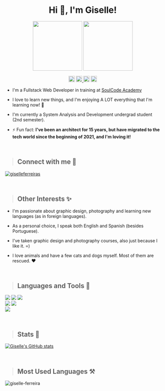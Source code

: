 
<p ><h1 align="center">Hi 👋, I'm Giselle!</h1>
<p align="center" ><img " width="160" src="https://cdn.dribbble.com/users/2789762/screenshots/8630894/media/583b209224b027954cb6e8b9901cb731.gif"/>
<img width="160" src="https://cdn.dribbble.com/users/859807/screenshots/6284055/benny_typing_1.gif"/></p>

<p align="center"> <img height="20" src="https://komarev.com/ghpvc/?username=giselle-ferreira&label=Profile%20views&color=0e75b6&style=flat" alt="giselle-ferreira" /> 
<a href="https://github.com/giselle-ferreira/giselle-ferreira/blob/main/README_ptbr.md" target="blank"><img height="20" src="https://img.shields.io/badge/-Portugu%C3%AAs-blue" /> <a href="https://github.com/giselle-ferreira/giselle-ferreira/blob/main/README_es.md" target="blank"><img height="20" src="https://img.shields.io/badge/-Espa%C3%B1ol-blue" /></a> <a href="https://github.com/giselle-ferreira/giselle-ferreira/blob/main/README.md" target="blank"><img height="20" src="https://img.shields.io/badge/-English-green" /></a>
</p>

- I'm a Fullstack Web Developer in training at [SoulCode Academy](https://soulcodeacademy.org/)
 
- I love to learn new things, and I'm enjoying A LOT everything that I'm learning now! 🤯 

- I'm currently a System Analysis and Development undergrad student (2nd semester).

- ⚡ Fun fact: **I've been an architect for 15 years, but have migrated to the tech world since the beginning of 2021, and I'm loving it!**


<br>

>## Connect with me 🔗
<p align="left">
<a href="https://linkedin.com/in/giselleferreiras" target="blank"><img align="center" src="https://img.shields.io/badge/linkedin-%230077B5.svg?style=for-the-badge&logo=linkedin&logoColor=white" alt="giselleferreiras" /></a>
</p>


<br>

>## Other Interests ✨
- I'm passionate about graphic design, photography and learning new languages (as in foreign languages).

- As a personal choice, I speak both English and Spanish (besides Portuguese). 

- I've taken graphic design and photography courses, also just because I like it. =)

- I love animals and have a few cats and dogs myself. Most of them are rescued. ❤️ 

<br>

>## Languages and Tools 🧰

<p align="left">
<img src="https://img.shields.io/badge/html5-%23E34F26.svg?style=for-the-badge&logo=html5&logoColor=white"/>
<img src="https://img.shields.io/badge/css3-%231572B6.svg?style=for-the-badge&logo=css3&logoColor=white"/>  
<img src="https://img.shields.io/badge/javascript-%23323330.svg?style=for-the-badge&logo=javascript&logoColor=%23F7DF1E"/>
<br>
<img src="https://img.shields.io/badge/adobephotoshop-%2331A8FF.svg?style=for-the-badge&logo=adobephotoshop&logoColor=white"/>
<img src="https://img.shields.io/badge/adobeillustrator-%23FF9A00.svg?style=for-the-badge&logo=adobeillustrator&logoColor=white"/>
<br>
<img src="https://img.shields.io/badge/figma-%23F24E1E.svg?style=for-the-badge&logo=figma&logoColor=white"/>
</p>  

<br>

>## Stats 📝
[![Giselle's GitHub stats](https://github-readme-stats.vercel.app/api?username=giselle-ferreira&show_icons=true&title_color=fff&icon_color=37aaff&text_color=f8f8f2&bg_color=171c24&count_private=true)](https://github.com/giselle-ferreira/github-readme-stats)

<br>

>## Most Used Languages ⚒️
<p><img align="center" src="https://github-readme-stats.vercel.app/api/top-langs?username=giselle-ferreira&show_icons=true&locale=en&layout=compact&title_color=fff&text_color=f8f8f2&hide=java&bg_color=171c24" alt="giselle-ferreira" /></p>

<br>

